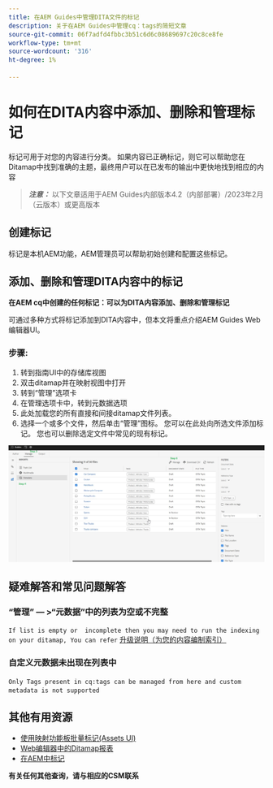```yaml
---
title: 在AEM Guides中管理DITA文件的标记
description: 关于在AEM Guides中管理cq：tags的简短文章
source-git-commit: 06f7adfd4fbbc3b51c6d6c08689697c20c8ce8fe
workflow-type: tm+mt
source-wordcount: '316'
ht-degree: 1%

---
```



# 如何在DITA内容中添加、删除和管理标记

标记可用于对您的内容进行分类。 如果内容已正确标记，则它可以帮助您在Ditamap中找到准确的主题，最终用户可以在已发布的输出中更快地找到相应的内容

> **_注意：_**  以下文章适用于AEM Guides内部版本4.2（内部部署）/2023年2月（云版本）或更高版本


## 创建标记

标记是本机AEM功能，AEM管理员可以帮助初始创建和配置这些标记。


## 添加、删除和管理DITA内容中的标记

**在AEM cq中创建的任何标记：可以为DITA内容添加、删除和管理标记**

可通过多种方式将标记添加到DITA内容中，但本文将重点介绍AEM Guides Web编辑器UI。

### 步骤:

1. 转到指南UI中的存储库视图
2. 双击ditamap并在映射视图中打开
3. 转到“管理”选项卡
4. 在管理选项卡中，转到元数据选项
5. 此处加载您的所有直接和间接ditamap文件列表。
6. 选择一个或多个文件，然后单击“管理”图标。 您可以在此处向所选文件添加标记。
您也可以删除选定文件中常见的现有标记。

<img title="管理AEM Guides中的标记 " alt="管理DITA中的标记 " src="ManageTags.jpg">

## 疑难解答和常见问题解答

### “管理” — >“元数据”中的列表为空或不完整

`If list is empty or  incomplete then you may need to run the indexing on your ditamap, You can refer` [升级说明（为您的内容编制索引）](https://experienceleague.adobe.com/docs/experience-manager-guides-learn/tutorials/install-guide/on-prem-ig/download-install-upgrade-aemg/upgrade-xml-documentation.html?lang=en#steps-to-index-the-existing-content-to-use-the-new-find-and-replace%3A)

### 自定义元数据未出现在列表中

`Only Tags present in cq:tags can be managed from here and custom metadata is not supported`




## 其他有用资源

- [使用映射功能板批量标记(Assets UI)](https://experienceleague.adobe.com/docs/experience-manager-guides-learn/tutorials/user-guide/manaege-metadata/map-editor-bulk-tagging.html?lang=en)
- [Web编辑器中的Ditamap报表](https://experienceleague.adobe.com/docs/experience-manager-guides-learn/tutorials/user-guide/reports-aem-guide/reports-web-editor.html?lang=en)
- [在AEM中标记](https://experienceleague.adobe.com/docs/experience-manager-learn/assets/configuring/tagging.html?lang=en)


**有关任何其他查询，请与相应的CSM联系**

